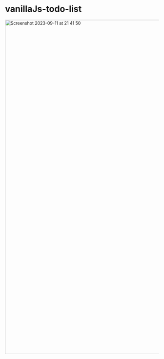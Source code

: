 # vanillaJs-todo-list
<img width="1096" alt="Screenshot 2023-09-11 at 21 41 50" src="https://github.com/AzarAhmadov/vanillaJs-todo-list/assets/82292818/9835ba80-a24d-49d9-9f65-74033525d4cd">
